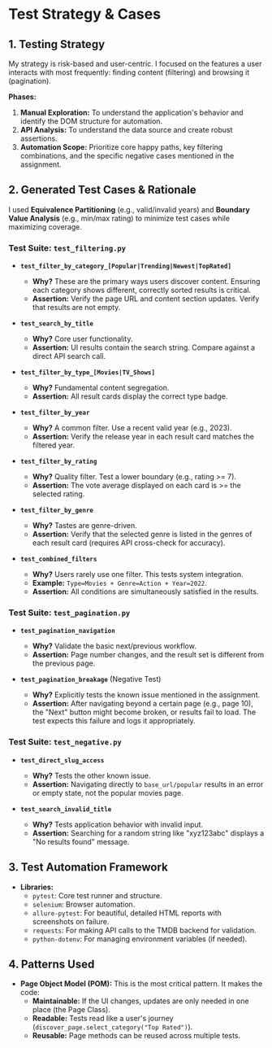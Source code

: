 # Test Strategy & Cases

## 1. Testing Strategy

My strategy is risk-based and user-centric. I focused on the features a user interacts with most frequently: finding content (filtering) and browsing it (pagination).

**Phases:**
1.  **Manual Exploration:** To understand the application's behavior and identify the DOM structure for automation.
2.  **API Analysis:** To understand the data source and create robust assertions.
3.  **Automation Scope:** Prioritize core happy paths, key filtering combinations, and the specific negative cases mentioned in the assignment.

## 2. Generated Test Cases & Rationale

I used **Equivalence Partitioning** (e.g., valid/invalid years) and **Boundary Value Analysis** (e.g., min/max rating) to minimize test cases while maximizing coverage.

### **Test Suite: `test_filtering.py`**

*   **`test_filter_by_category_[Popular|Trending|Newest|TopRated]`**
    *   **Why?** These are the primary ways users discover content. Ensuring each category shows different, correctly sorted results is critical.
    *   **Assertion:** Verify the page URL and content section updates. Verify that results are not empty.

*   **`test_search_by_title`**
    *   **Why?** Core user functionality.
    *   **Assertion:** UI results contain the search string. Compare against a direct API search call.

*   **`test_filter_by_type_[Movies|TV_Shows]`**
    *   **Why?** Fundamental content segregation.
    *   **Assertion:** All result cards display the correct type badge.

*   **`test_filter_by_year`**
    *   **Why?** A common filter. Use a recent valid year (e.g., 2023).
    *   **Assertion:** Verify the release year in each result card matches the filtered year.

*   **`test_filter_by_rating`**
    *   **Why?** Quality filter. Test a lower boundary (e.g., rating >= 7).
    *   **Assertion:** The vote average displayed on each card is >= the selected rating.

*   **`test_filter_by_genre`**
    *   **Why?** Tastes are genre-driven.
    *   **Assertion:** Verify that the selected genre is listed in the genres of each result card (requires API cross-check for accuracy).

*   **`test_combined_filters`**
    *   **Why?** Users rarely use one filter. This tests system integration.
    *   **Example:** `Type=Movies + Genre=Action + Year=2022`.
    *   **Assertion:** All conditions are simultaneously satisfied in the results.

### **Test Suite: `test_pagination.py`**

*   **`test_pagination_navigation`**
    *   **Why?** Validate the basic next/previous workflow.
    *   **Assertion:** Page number changes, and the result set is different from the previous page.

*   **`test_pagination_breakage`** (Negative Test)
    *   **Why?** Explicitly tests the known issue mentioned in the assignment.
    *   **Assertion:** After navigating beyond a certain page (e.g., page 10), the "Next" button might become broken, or results fail to load. The test expects this failure and logs it appropriately.

### **Test Suite: `test_negative.py`**

*   **`test_direct_slug_access`**
    *   **Why?** Tests the other known issue.
    *   **Assertion:** Navigating directly to `base_url/popular` results in an error or empty state, not the popular movies page.

*   **`test_search_invalid_title`**
    *   **Why?** Tests application behavior with invalid input.
    *   **Assertion:** Searching for a random string like "xyz123abc" displays a "No results found" message.

## 3. Test Automation Framework

*   **Libraries:**
    *   `pytest`: Core test runner and structure.
    *   `selenium`: Browser automation.
    *   `allure-pytest`: For beautiful, detailed HTML reports with screenshots on failure.
    *   `requests`: For making API calls to the TMDB backend for validation.
    *   `python-dotenv`: For managing environment variables (if needed).

## 4. Patterns Used

*   **Page Object Model (POM):** This is the most critical pattern. It makes the code:
    *   **Maintainable:** If the UI changes, updates are only needed in one place (the Page Class).
    *   **Readable:** Tests read like a user's journey (`discover_page.select_category("Top Rated")`).
    *   **Reusable:** Page methods can be reused across multiple tests.